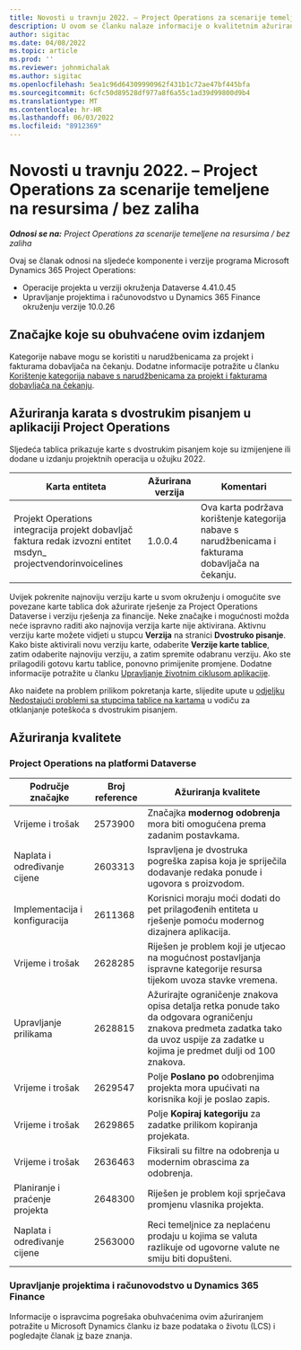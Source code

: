 ```yaml
---
title: Novosti u travnju 2022. – Project Operations za scenarije temeljene na resursima / bez zaliha
description: U ovom se članku nalaze informacije o kvalitetnim ažuriranjima koja su dostupna u izdanju microsofta Dynamics 365 Project Operations za scenarije temeljene na resursima/neutemeljenim resursima u travnju 2022.
author: sigitac
ms.date: 04/08/2022
ms.topic: article
ms.prod: ''
ms.reviewer: johnmichalak
ms.author: sigitac
ms.openlocfilehash: 5ea1c96d64309990962f431b1c72ae47bf445bfa
ms.sourcegitcommit: 6cfc50d89528df977a8f6a55c1ad39d99800d9b4
ms.translationtype: MT
ms.contentlocale: hr-HR
ms.lasthandoff: 06/03/2022
ms.locfileid: "8912369"
---
```

# <a name="whats-new-april-2022---project-operations-for-resourcenon-stocked-based-scenarios"></a>Novosti u travnju 2022. – Project Operations za scenarije temeljene na resursima / bez zaliha

_**Odnosi se na:** Project Operations za scenarije temeljene na resursima / bez zaliha_

Ovaj se članak odnosi na sljedeće komponente i verzije programa Microsoft Dynamics 365 Project Operations:

- Operacije projekta u verziji okruženja Dataverse 4.41.0.45
- Upravljanje projektima i računovodstvo u Dynamics 365 Finance okruženju verzije 10.0.26

## <a name="features-included-in-this-release"></a>Značajke koje su obuhvaćene ovim izdanjem

Kategorije nabave mogu se koristiti u narudžbenicama za projekt i fakturama dobavljača na čekanju. Dodatne informacije potražite u članku [Korištenje kategorija nabave s narudžbenicama za projekt i fakturama dobavljača na čekanju](configure-procurement-categories.md).

## <a name="project-operations-dual-write-maps-updates"></a>Ažuriranja karata s dvostrukim pisanjem u aplikaciji Project Operations

Sljedeća tablica prikazuje karte s dvostrukim pisanjem koje su izmijenjene ili dodane u izdanju projektnih operacija u ožujku 2022.

| Karta entiteta | Ažurirana verzija | Komentari |
| -------------- | ------------------- | ------------|
| Projekt Operations integracija projekt dobavljač faktura redak izvozni entitet msdyn\_ projectvendorinvoicelines | 1.0.0.4 | Ova karta podržava korištenje kategorija nabave s narudžbenicama i fakturama dobavljača na čekanju. |

Uvijek pokrenite najnoviju verziju karte u svom okruženju i omogućite sve povezane karte tablica dok ažurirate rješenje za Project Operations Dataverse i verziju rješenja za financije. Neke značajke i mogućnosti možda neće ispravno raditi ako najnovija verzija karte nije aktivirana. Aktivnu verziju karte možete vidjeti u stupcu **Verzija** na stranici **Dvostruko pisanje**. Kako biste aktivirali novu verziju karte, odaberite **Verzije karte tablice**, zatim odaberite najnoviju verziju, a zatim spremite odabranu verziju. Ako ste prilagodili gotovu kartu tablice, ponovno primijenite promjene. Dodatne informacije potražite u članku [Upravljanje životnim ciklusom aplikacije](/dynamics365/fin-ops-core/dev-itpro/data-entities/dual-write/app-lifecycle-management).

Ako naiđete na problem prilikom pokretanja karte, slijedite upute u [odjeljku Nedostajući problemi sa stupcima tablice na kartama](/dynamics365/fin-ops-core/dev-itpro/data-entities/dual-write/dual-write-troubleshooting-finops-upgrades#missing-table-columns-issue-on-maps) u vodiču za otklanjanje poteškoća s dvostrukim pisanjem.

## <a name="quality-updates"></a>Ažuriranja kvalitete

### <a name="project-operations-on-dataverse"></a>Project Operations na platformi Dataverse

| Područje značajke | Broj reference | Ažuriranja kvalitete |
| ------------ | ---------------- | -------------- |
| Vrijeme i trošak | 2573900 | Značajka **modernog odobrenja** mora biti omogućena prema zadanim postavkama. |
| Naplata i određivanje cijene | 2603313 | Ispravljena je dvostruka pogreška zapisa koja je spriječila dodavanje redaka ponude i ugovora s proizvodom. |
| Implementacija i konfiguracija | 2611368 | Korisnici moraju moći dodati do pet prilagođenih entiteta u rješenje pomoću modernog dizajnera aplikacija. |
| Vrijeme i trošak | 2628285 | Riješen je problem koji je utjecao na mogućnost postavljanja ispravne kategorije resursa tijekom uvoza stavke vremena. |
|   Upravljanje prilikama| 2628815 | Ažurirajte ograničenje znakova opisa detalja retka ponude tako da odgovara ograničenju znakova predmeta zadatka tako da uvoz uspije za zadatke u kojima je predmet dulji od 100 znakova. |
| Vrijeme i trošak| 2629547 | Polje **Poslano po** odobrenjima projekta mora upućivati na korisnika koji je poslao zapis. |
| Vrijeme i trošak| 2629865 | Polje **Kopiraj kategoriju** za zadatke prilikom kopiranja projekata. |
| Vrijeme i trošak| 2636463 | Fiksirali su filtre na odobrenja u modernim obrascima za odobrenja. |
| Planiranje i praćenje projekta | 2648300 | Riješen je problem koji sprječava promjenu vlasnika projekta. |
| Naplata i određivanje cijene | 2563000 | Reci temeljnice za neplaćenu prodaju u kojima se valuta razlikuje od ugovorne valute ne smiju biti dopušteni. |

### <a name="project-management-and-accounting-in-dynamics-365-finance"></a>Upravljanje projektima i računovodstvo u Dynamics 365 Finance

Informacije o ispravcima pogrešaka obuhvaćenima ovim ažuriranjem potražite u Microsoft Dynamics članku iz baze podataka o životu (LCS) i pogledajte članak [iz](https://fix.lcs.dynamics.com/Issue/Details?bugId=662864) baze znanja.
